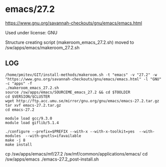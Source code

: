 emacs/27.2
========================

<https://www.gnu.org/savannah-checkouts/gnu/emacs/emacs.html>

Used under license:
GNU


Structure creating script (makeroom_emacs_27.2.sh) moved to /sw/apps/emacs/makeroom_27.2.sh

LOG
---

    /home/pmitev/GIT/install-methods/makeroom.sh -t "emacs" -v "27.2" -w "https://www.gnu.org/savannah-checkouts/gnu/emacs/emacs.html" -l "GNU" -c "apps" -f
    ./makeroom_emacs_27.2.sh
    source /sw/apps/emacs/SOURCEME_emacs_27.2 && cd $TOOLDIR
    cd $VERSION/$CLUSTER
    wget http://ftp.acc.umu.se/mirror/gnu.org/gnu/emacs/emacs-27.2.tar.gz
    tar xvf emacs-27.2.tar.gz
    cd emacs-27.2

    module load gcc/9.3.0
    module load giflib/5.1.4

    ./configure --prefix=$PREFIX --with-x --with-x-toolkit=yes  --with-modules  --with-gnutls=ifavailable
    make -j 8
    make install

   cp /sw/apps/emacs/mf/27.2 /sw/mf/common/applications/emacs/
   cd /sw/apps/emacs
   ./emacs-27.2_post-install.sh
   
    


